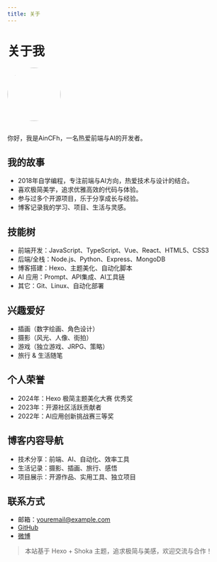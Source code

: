 ```yaml
---
title: 关于
---
```


# 关于我

<img src="https://avatars.githubusercontent.com/u/00000000?v=4" width="120" style="border-radius:50%;margin-bottom:1em;">

你好，我是AinCFh，一名热爱前端与AI的开发者。

## 我的故事

- 2018年自学编程，专注前端与AI方向，热爱技术与设计的结合。
- 喜欢极简美学，追求优雅高效的代码与体验。
- 参与过多个开源项目，乐于分享成长与经验。
- 博客记录我的学习、项目、生活与灵感。

## 技能树

- 前端开发：JavaScript、TypeScript、Vue、React、HTML5、CSS3
- 后端/全栈：Node.js、Python、Express、MongoDB
- 博客搭建：Hexo、主题美化、自动化脚本
- AI 应用：Prompt、API集成、AI工具链
- 其它：Git、Linux、自动化部署

## 兴趣爱好

- 插画（数字绘画、角色设计）
- 摄影（风光、人像、街拍）
- 游戏（独立游戏、JRPG、策略）
- 旅行 & 生活随笔

## 个人荣誉

- 2024年：Hexo 极简主题美化大赛 优秀奖
- 2023年：开源社区活跃贡献者
- 2022年：AI应用创新挑战赛三等奖

## 博客内容导航

- 技术分享：前端、AI、自动化、效率工具
- 生活记录：摄影、插画、旅行、感悟
- 项目展示：开源作品、实用工具、独立项目

## 联系方式

- 邮箱：youremail@example.com
- [GitHub](https://github.com/yourname)
- [微博](https://weibo.com/yourname)

> 本站基于 Hexo + Shoka 主题，追求极简与美感，欢迎交流与合作！
